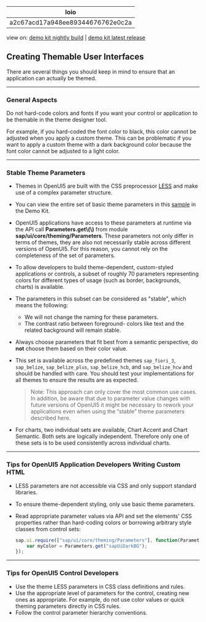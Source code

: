 <!-- loioa2c67acd17a948ee89344676762e0c2a -->

| loio |
| -----|
| a2c67acd17a948ee89344676762e0c2a |

<div id="loio">

view on: [demo kit nightly build](https://openui5nightly.hana.ondemand.com/#/topic/a2c67acd17a948ee89344676762e0c2a) | [demo kit latest release](https://openui5.hana.ondemand.com/#/topic/a2c67acd17a948ee89344676762e0c2a)</div>

## Creating Themable User Interfaces

There are several things you should keep in mind to ensure that an application can actually be themed.

***

### General Aspects

Do not hard-code colors and fonts if you want your control or application to be themable in the theme designer tool.

For example, if you hard-coded the font color to black, this color cannot be adjusted when you apply a custom theme. This can be problematic if you want to apply a custom theme with a dark background color because the font color cannot be adjusted to a light color.

***

### Stable Theme Parameters

-   Themes in OpenUI5 are built with the CSS preprocessor [LESS](http://lesscss.org/) and make use of a complex parameter structure.
-   You can view the entire set of basic theme parameters in this [sample](https://openui5.hana.ondemand.com/explored.html#/sample/sap.ui.core.sample.BasicThemeParameters/preview) in the Demo Kit.
-   OpenUI5 applications have access to these parameters at runtime via the API call **Parameters.get\\\(\\\)** from module **sap/ui/core/theming/Parameters**. These parameters not only differ in terms of themes, they are also not necessarily stable across different versions of OpenUI5. For this reason, you cannot rely on the completeness of the set of parameters.
-   To allow developers to build theme-dependent, custom-styled applications or controls, a subset of roughly 70 parameters representing colors for different types of usage \(such as border, backgrounds, charts\) is available.
-   The parameters in this subset can be considered as "stable", which means the following:
    -   We will not change the naming for these parameters.
    -   The contrast ratio between foreground- colors like text and the related background will remain stable.
-   Always choose parameters that fit best from a semantic perspective, do **not** choose them based on their color value.
-   This set is available across the predefined themes `sap_fiori_3`, `sap_belize`, `sap_belize_plus`, `sap_belize_hcb`, and `sap_belize_hcw` and should be handled with care. You should test your implementations for all themes to ensure the results are as expected.

    > Note:
    > This approach can only cover the most common use cases. In addition, be aware that due to parameter value changes with future versions of OpenUI5 it might be necessary to rework your applications even when using the “stable” theme parameters described here.
    > 
    > 

-   For charts, two individual sets are available, Chart Accent and Chart Semantic. Both sets are logically independent. Therefore only one of these sets is to be used consistently across individual charts.

***

### Tips for OpenUI5 Application Developers Writing Custom HTML

-   LESS parameters are not accessible via CSS and only support standard libraries.
-   To ensure theme-dependent styling, only use basic theme parameters.
-   Read appropriate parameter values via API and set the elements' CSS properties rather than hard-coding colors or borrowing arbitrary style classes from control sets:

    ``` js
    sap.ui.require(["sap/ui/core/theming/Parameters"], function(Parameters){
        var myColor = Parameters.get("sapUiDarkBG");
    });
    ```


***

### Tips for OpenUI5 Control Developers

-   Use the theme LESS parameters in CSS class definitions and rules.
-   Use the appropriate level of parameters for the control, creating new ones as appropriate. For example, do not use color values or quick theming parameters directly in CSS rules.
-   Follow the control parameter hierarchy conventions.

